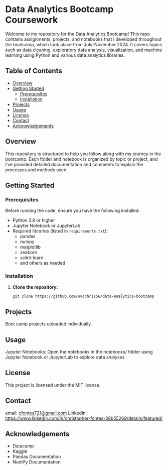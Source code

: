 # Data Analytics Bootcamp Coursework

Welcome to my repository for the Data Analytics Bootcamp! This repo contains assignments, projects, and notebooks that I developed throughout the bootcamp, which took place from July-November 2024. It covers topics such as data cleaning, exploratory data analysis, visualization, and machine learning using Python and various data analytics libraries.

## Table of Contents

- [Overview](#overview)
- [Getting Started](#getting-started)
  - [Prerequisites](#prerequisites)
  - [Installation](#installation)
- [Projects](#projects)
- [Usage](#usage)
- [License](#license)
- [Contact](#contact)
- [Acknowledgements](#acknowledgements)

## Overview

This repository is structured to help you follow along with my journey in the bootcamp. Each folder and notebook is organized by topic or project, and I’ve provided detailed documentation and comments to explain the processes and methods used.

## Getting Started

### Prerequisites

Before running the code, ensure you have the following installed:

- Python 3.8 or higher
- Jupyter Notebook or JupyterLab
- Required libraries (listed in `requirements.txt`):
  - pandas
  - numpy
  - matplotlib
  - seaborn
  - scikit-learn
  - and others as needed

### Installation

1. **Clone the repository:**

   ```bash
   git clone https://github.com/ovochris56/data-analytics-bootcamp

## Projects

Boot camp projects uploaded individually.

## Usage

Jupyter Notebooks: Open the notebooks in the notebooks/ folder using Jupyter Notebook or JupyterLab to explore data analyses

## License 

This project is licensed under the MIT license. 

## Contact

email: cfontes721@gmail.com
LinkedIn: https://www.linkedin.com/in/christopher-fontes-38b55269/details/featured/

## Acknowledgements

- Datacamp
- Kaggle
- Pandas Documentation
- NumPy Documentation
